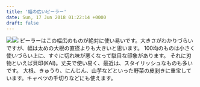 ```yaml
---
title: '幅の広いピーラー'
date: Sun, 17 Jun 2018 01:22:14 +0000
draft: false
---
```


[![](//ws-fe.amazon-adsystem.com/widgets/q?_encoding=UTF8&ASIN=B00ZVUMOU8&Format=_SL160_&ID=AsinImage&MarketPlace=JP&ServiceVersion=20070822&WS=1&tag=hrm0a-22)](https://www.amazon.co.jp/%E8%B2%9D%E5%8D%B0-Kai-House-Select-DH-7205/dp/B00ZVUMOU8/ref=as_li_ss_il?s=home&ie=UTF8&qid=1529197898&sr=1-23&keywords=%E3%83%94%E3%83%BC%E3%83%A9%E3%83%BC&linkCode=li2&tag=hrm0a-22&linkId=9e711d371faf9b901e6c6e22c3e01f45)![](https://ir-jp.amazon-adsystem.com/e/ir?t=hrm0a-22&l=li2&o=9&a=B00ZVUMOU8) ピーラーはこの幅広のものが絶対に使い易いです。大きさがわかりづらいですが、幅は太めの大根の直径よりも大きいと思います。 100均のものは小さく使いづらい上に、すぐに切れ味が悪くなって駄目な印象があります。 それに刃物といえば貝印(KAI)。丈夫で使い易く、最近は、スタイリッシュなものも多いです。 大根、きゅうり、にんじん、山芋などといった野菜の皮剥きに重宝しています。キャベツの千切りなどにも使えます。